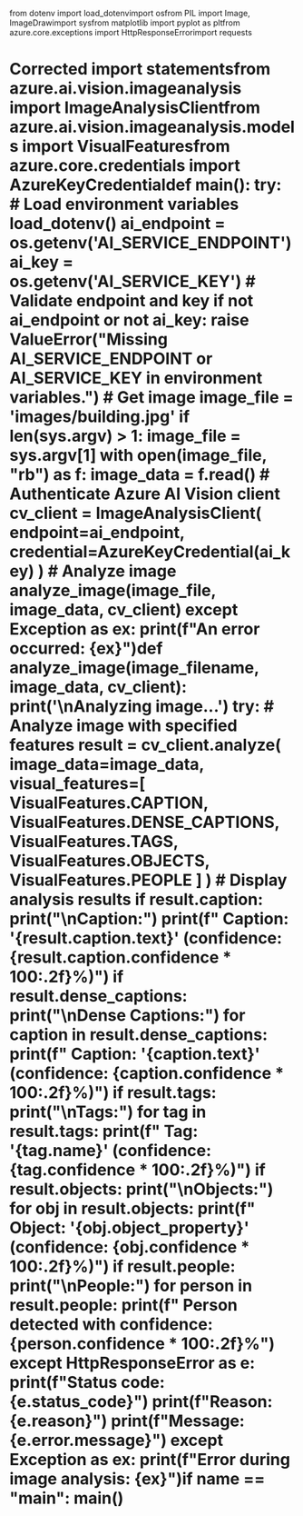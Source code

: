from dotenv import load_dotenvimport osfrom PIL import Image, ImageDrawimport sysfrom matplotlib import pyplot as pltfrom azure.core.exceptions import HttpResponseErrorimport requests
# Corrected import statementsfrom azure.ai.vision.imageanalysis import ImageAnalysisClientfrom azure.ai.vision.imageanalysis.models import VisualFeaturesfrom azure.core.credentials import AzureKeyCredentialdef main():    try:        # Load environment variables        load_dotenv()        ai_endpoint = os.getenv('AI_SERVICE_ENDPOINT')        ai_key = os.getenv('AI_SERVICE_KEY')        # Validate endpoint and key        if not ai_endpoint or not ai_key:            raise ValueError("Missing AI_SERVICE_ENDPOINT or AI_SERVICE_KEY in environment variables.")        # Get image        image_file = 'images/building.jpg'        if len(sys.argv) > 1:            image_file = sys.argv[1]        with open(image_file, "rb") as f:            image_data = f.read()        # Authenticate Azure AI Vision client        cv_client = ImageAnalysisClient(            endpoint=ai_endpoint,            credential=AzureKeyCredential(ai_key)        )        # Analyze image        analyze_image(image_file, image_data, cv_client)    except Exception as ex:        print(f"An error occurred: {ex}")def analyze_image(image_filename, image_data, cv_client):    print('\nAnalyzing image...')    try:        # Analyze image with specified features        result = cv_client.analyze(            image_data=image_data,            visual_features=[                VisualFeatures.CAPTION,                VisualFeatures.DENSE_CAPTIONS,                VisualFeatures.TAGS,                VisualFeatures.OBJECTS,                VisualFeatures.PEOPLE            ]        )        # Display analysis results        if result.caption:            print("\nCaption:")            print(f" Caption: '{result.caption.text}' (confidence: {result.caption.confidence * 100:.2f}%)")        if result.dense_captions:            print("\nDense Captions:")            for caption in result.dense_captions:                print(f" Caption: '{caption.text}' (confidence: {caption.confidence * 100:.2f}%)")        if result.tags:            print("\nTags:")            for tag in result.tags:                print(f" Tag: '{tag.name}' (confidence: {tag.confidence * 100:.2f}%)")        if result.objects:            print("\nObjects:")            for obj in result.objects:                print(f" Object: '{obj.object_property}' (confidence: {obj.confidence * 100:.2f}%)")        if result.people:            print("\nPeople:")            for person in result.people:                print(f" Person detected with confidence: {person.confidence * 100:.2f}%")    except HttpResponseError as e:        print(f"Status code: {e.status_code}")        print(f"Reason: {e.reason}")        print(f"Message: {e.error.message}")    except Exception as ex:        print(f"Error during image analysis: {ex}")if __name__ == "__main__":    main()
